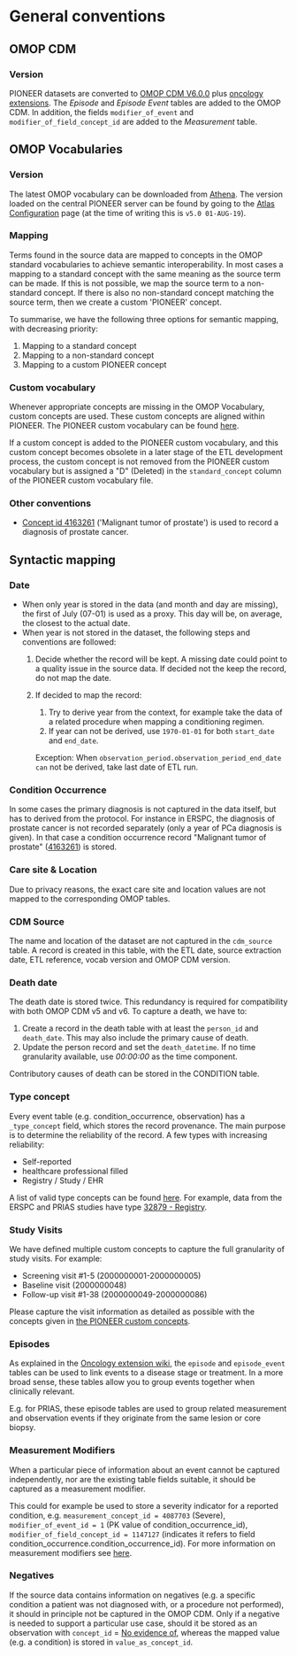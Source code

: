 # General conventions

## OMOP CDM
### Version
PIONEER datasets are converted to [OMOP CDM V6.0.0](https://github.com/OHDSI/CommonDataModel/wiki) plus [oncology extensions](https://github.com/OHDSI/OncologyWG/wiki).
The *Episode* and *Episode Event* tables are added to the OMOP CDM. 
In addition, the fields ``modifier_of_event`` and ``modifier_of_field_concept_id`` are added to the *Measurement* table.

## OMOP Vocabularies
### Version
The latest OMOP vocabulary can be downloaded from [Athena](http://athena.ohdsi.org/).
The version loaded on the central PIONEER server can be found by going to the [Atlas Configuration](https://pioneer-atlas.thehyve.net/#/configure) page 
(at the time of writing this is `v5.0 01-AUG-19`). 

### Mapping
Terms found in the source data are mapped to concepts in the OMOP standard vocabularies to achieve semantic interoperability. In most cases a mapping to a standard concept with the same meaning as the source term can be made. If this is not possible, we map the source term to a non-standard concept. If there is also no non-standard concept matching the source term, then we create a custom 'PIONEER' concept.

To summarise, we have the following three options for semantic mapping, with decreasing priority:
1. Mapping to a standard concept
2. Mapping to a non-standard concept
3. Mapping to a custom PIONEER concept

### Custom vocabulary
Whenever appropriate concepts are missing in the OMOP Vocabulary, custom concepts are used.
These custom concepts are aligned within PIONEER. 
The PIONEER custom vocabulary can be found [here](https://github.com/thehyve/ohdsi-omop-pioneer/blob/master/pioneer_custom_vocabulary/pioneer_concepts.csv).

If a custom concept is added to the PIONEER custom vocabulary, and this custom concept becomes obsolete in a later stage of the ETL development process, 
the custom concept is not removed from the PIONEER custom vocabulary but is assigned a "D" (Deleted) in the ``standard_concept`` column of the PIONEER custom vocabulary file.  

### Other conventions
* [Concept id 4163261](https://athena.ohdsi.org/search-terms/terms/4163261) ('Malignant tumor of prostate') is used to record a diagnosis of prostate cancer.

## Syntactic mapping

### Date
- When only year is stored in the data (and month and day are missing), the first of July (07-01) is used as a proxy. This day will be, on average, the closest to the actual date.
- When year is not stored in the dataset, the following steps and conventions are followed:
	1. Decide whether the record will be kept. A missing date could point to a quality issue in the source data. If decided not the keep the record, do not map the date. 
	2. If decided to map the record:
       1. Try to derive year from the context, for example take the data of a related procedure when mapping a conditioning regimen.
       2. If year can not be derived, use ``1970-01-01`` for both ``start_date`` and ``end_date``.
	   
	   Exception: When ``observation_period.observation_period_end_date can`` not be derived, take last date of ETL run.

### Condition Occurrence
In some cases the primary diagnosis is not captured in the data itself, but has to derived from the protocol. 
For instance in ERSPC, the diagnosis of prostate cancer is not recorded separately (only a year of PCa diagnosis is given).
In that case a condition occurrence record "Malignant tumor of prostate" ([4163261](https://athena.ohdsi.org/search-terms/terms/4163261)) is stored.  

### Care site & Location
Due to privacy reasons, the exact care site and location values are not mapped to the corresponding OMOP tables. 

### CDM Source
The name and location of the dataset are not captured in the `cdm_source` table.
A record is created in this table, with the ETL date, source extraction date, ETL reference, vocab version and OMOP CDM version.

### Death date
The death date is stored twice.
This redundancy is required for compatibility with both OMOP CDM v5 and v6.
To capture a death, we have to:

1. Create a record in the death table with at least the `person_id` and `death_date`. 
   This may also include the primary cause of death.
2. Update the person record and set the `death_datetime`. 
   If no time granularity available, use _00:00:00_ as the time component.

Contributory causes of death can be stored in the CONDITION table.

### Type concept
Every event table (e.g. condition_occurrence, observation) has a `_type_concept` field, which stores the record provenance.
The main purpose is to determine the reliability of the record. A few types with increasing reliability:
- Self-reported
- healthcare professional filled
- Registry / Study / EHR

A list of valid type concepts can be found [here](https://athena.ohdsi.org/search-terms/terms?vocabulary=Type+Concept&standardConcept=Standard&page=1&pageSize=15&query=).
For example, data from the ERSPC and PRIAS studies have type [32879 - Registry](https://athena.ohdsi.org/search-terms/terms/32879).

### Study Visits
We have defined multiple custom concepts to capture the full granularity of study visits.
For example:

 - Screening visit #1-5 (2000000001-2000000005)
 - Baseline visit (2000000048)
 - Follow-up visit #1-38 (2000000049-2000000086)

Please capture the visit information as detailed as possible with the concepts given in [the PIONEER custom concepts](https://github.com/thehyve/ohdsi-omop-pioneer/blob/master/pioneer_custom_vocabulary/pioneer_concepts.csv).

### Episodes
As explained in the [Oncology extension wiki](https://github.com/OHDSI/OncologyWG/wiki/Cancer-Models-Representation#representation-of-disease-and-treatment-episodes),
the `episode` and `episode_event` tables can be used to link events to a disease stage or treatment.
In a more broad sense, these tables allow you to group events together when clinically relevant.

E.g. for PRIAS, these episode tables are used to group related measurement and observation events
if they originate from the same lesion or core biopsy.

### Measurement Modifiers
When a particular piece of information about an event cannot be captured independently,
nor are the existing table fields suitable,
it should be captured as a measurement modifier.

This could for example be used to store a severity indicator for a
reported condition, e.g. `measurement_concept_id = 4087703` (Severe),
`modifier_of_event_id = 1` (PK value of condition_occurrence_id),
`modifier_of_field_concept_id = 1147127` (indicates it refers to field condition_occurrence.condition_occurrence_id).
For more information on measurement modifiers see [here](https://github.com/OHDSI/OncologyWG/wiki/MEASUREMENT).

### Negatives
If the source data contains information on negatives
(e.g. a specific condition a patient was not diagnosed with, or a procedure not performed),
it should in principle not be captured in the OMOP CDM.
Only if a negative is needed to support a particular use case,
should it be stored as an observation with `concept_id` =
[No evidence of](https://athena.ohdsi.org/search-terms/terms/4211787),
whereas the mapped value (e.g. a condition) is stored in `value_as_concept_id`.
